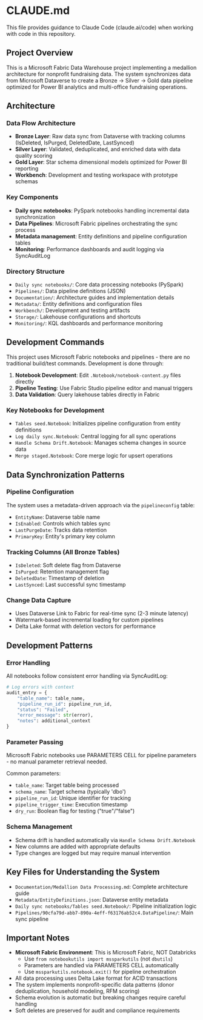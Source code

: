 # CLAUDE.md

This file provides guidance to Claude Code (claude.ai/code) when working with code in this repository.

## Project Overview

This is a Microsoft Fabric Data Warehouse project implementing a medallion architecture for nonprofit fundraising data. The system synchronizes data from Microsoft Dataverse to create a Bronze → Silver → Gold data pipeline optimized for Power BI analytics and multi-office fundraising operations.

## Architecture

### Data Flow Architecture
- **Bronze Layer**: Raw data sync from Dataverse with tracking columns (IsDeleted, IsPurged, DeletedDate, LastSynced)
- **Silver Layer**: Validated, deduplicated, and enriched data with data quality scoring
- **Gold Layer**: Star schema dimensional models optimized for Power BI reporting
- **Workbench**: Development and testing workspace with prototype schemas

### Key Components
- **Daily sync notebooks**: PySpark notebooks handling incremental data synchronization
- **Data Pipelines**: Microsoft Fabric pipelines orchestrating the sync process
- **Metadata management**: Entity definitions and pipeline configuration tables
- **Monitoring**: Performance dashboards and audit logging via SyncAuditLog

### Directory Structure
- `Daily sync notebooks/`: Core data processing notebooks (PySpark)
- `Pipelines/`: Data pipeline definitions (JSON)
- `Documentation/`: Architecture guides and implementation details
- `Metadata/`: Entity definitions and configuration files
- `Workbench/`: Development and testing artifacts
- `Storage/`: Lakehouse configurations and shortcuts
- `Monitoring/`: KQL dashboards and performance monitoring

## Development Commands

This project uses Microsoft Fabric notebooks and pipelines - there are no traditional build/test commands. Development is done through:

1. **Notebook Development**: Edit `.Notebook/notebook-content.py` files directly
2. **Pipeline Testing**: Use Fabric Studio pipeline editor and manual triggers
3. **Data Validation**: Query lakehouse tables directly in Fabric

### Key Notebooks for Development
- `Tables seed.Notebook`: Initializes pipeline configuration from entity definitions
- `Log daily sync.Notebook`: Central logging for all sync operations
- `Handle Schema Drift.Notebook`: Manages schema changes in source data
- `Merge staged.Notebook`: Core merge logic for upsert operations

## Data Synchronization Patterns

### Pipeline Configuration
The system uses a metadata-driven approach via the `pipelineconfig` table:
- `EntityName`: Dataverse table name
- `IsEnabled`: Controls which tables sync
- `LastPurgeDate`: Tracks data retention
- `PrimaryKey`: Entity's primary key column

### Tracking Columns (All Bronze Tables)
- `IsDeleted`: Soft delete flag from Dataverse
- `IsPurged`: Retention management flag
- `DeletedDate`: Timestamp of deletion
- `LastSynced`: Last successful sync timestamp

### Change Data Capture
- Uses Dataverse Link to Fabric for real-time sync (2-3 minute latency)
- Watermark-based incremental loading for custom pipelines
- Delta Lake format with deletion vectors for performance

## Development Patterns

### Error Handling
All notebooks follow consistent error handling via SyncAuditLog:
```python
# Log errors with context
audit_entry = {
    "table_name": table_name,
    "pipeline_run_id": pipeline_run_id,
    "status": "Failed",
    "error_message": str(error),
    "notes": additional_context
}
```

### Parameter Passing
Microsoft Fabric notebooks use PARAMETERS CELL for pipeline parameters - no manual parameter retrieval needed.

Common parameters:
- `table_name`: Target table being processed
- `schema_name`: Target schema (typically 'dbo')
- `pipeline_run_id`: Unique identifier for tracking
- `pipeline_trigger_time`: Execution timestamp
- `dry_run`: Boolean flag for testing ("true"/"false")

### Schema Management
- Schema drift is handled automatically via `Handle Schema Drift.Notebook`
- New columns are added with appropriate defaults
- Type changes are logged but may require manual intervention

## Key Files for Understanding the System

- `Documentation/Medallion Data Processing.md`: Complete architecture guide
- `Metadata/EntityDefinitions.json`: Dataverse entity metadata
- `Daily sync notebooks/Tables seed.Notebook/`: Pipeline initialization logic
- `Pipelines/90cfa79d-abb7-890a-4eff-f63176ab52c4.DataPipeline/`: Main sync pipeline

## Important Notes

- **Microsoft Fabric Environment**: This is Microsoft Fabric, NOT Databricks
  - Use `from notebookutils import mssparkutils` (not `dbutils`)
  - Parameters are handled via PARAMETERS CELL automatically
  - Use `mssparkutils.notebook.exit()` for pipeline orchestration
- All data processing uses Delta Lake format for ACID transactions
- The system implements nonprofit-specific data patterns (donor deduplication, household modeling, RFM scoring)
- Schema evolution is automatic but breaking changes require careful handling
- Soft deletes are preserved for audit and compliance requirements